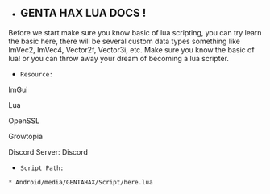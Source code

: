 * ## GENTA HAX LUA DOCS ! 

Before we start make sure you know basic of lua scripting, you can try learn the basic here, there will be several custom data types something like ImVec2, ImVec4, Vector2f, Vector3i, etc. Make sure you know the basic of lua! or you can throw away your dream of becoming a lua scripter.

* `Resource:`

ImGui

Lua

OpenSSL

Growtopia

Discord Server: Discord

* `Script Path:`
```
* Android/media/GENTAHAX/Script/here.lua
```